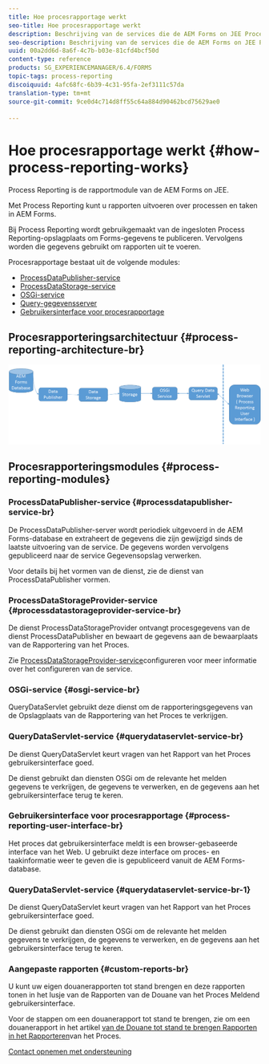 ```yaml
---
title: Hoe procesrapportage werkt
seo-title: Hoe procesrapportage werkt
description: Beschrijving van de services die de AEM Forms on JEE Process Reporting en een inleiding vormen op de interface Process Reporting UI
seo-description: Beschrijving van de services die de AEM Forms on JEE Process Reporting en een inleiding vormen op de interface Process Reporting UI
uuid: 00a2dd6d-8a6f-4c7b-b03e-81cfd4bcf50d
content-type: reference
products: SG_EXPERIENCEMANAGER/6.4/FORMS
topic-tags: process-reporting
discoiquuid: 4afc68fc-6b39-4c31-95fa-2ef3111c57da
translation-type: tm+mt
source-git-commit: 9ce0d4c714d8ff55c64a884d90462bcd75629ae0

---
```



# Hoe procesrapportage werkt {#how-process-reporting-works}

Process Reporting is de rapportmodule van de AEM Forms on JEE.

Met Process Reporting kunt u rapporten uitvoeren over processen en taken in AEM Forms.

Bij Process Reporting wordt gebruikgemaakt van de ingesloten Process Reporting-opslagplaats om Forms-gegevens te publiceren. Vervolgens worden die gegevens gebruikt om rapporten uit te voeren.

Procesrapportage bestaat uit de volgende modules:

* [ProcessDataPublisher-service](/help/forms/using/process-reporting/process-reporting-architecture.md#p-processdatapublisher-service-br-p)
* [ProcessDataStorage-service](/help/forms/using/process-reporting/process-reporting-architecture.md#p-processdatastorageprovider-service-br-p)
* [OSGi-service](/help/forms/using/process-reporting/process-reporting-architecture.md#p-osgi-service-br-p)
* [Query-gegevensserver](/help/forms/using/process-reporting/process-reporting-architecture.md#p-querydataservlet-service-br-p)
* [Gebruikersinterface voor procesrapportage](/help/forms/using/process-reporting/process-reporting-architecture.md#p-process-reporting-user-interface-br-p)

## Procesrapporteringsarchitectuur {#process-reporting-architecture-br}

![procesrapporteringsarchitectuur](assets/processreportingarchitecture.png)

## Procesrapporteringsmodules {#process-reporting-modules}

### ProcessDataPublisher-service {#processdatapublisher-service-br}

De ProcessDataPublisher-server wordt periodiek uitgevoerd in de AEM Forms-database en extraheert de gegevens die zijn gewijzigd sinds de laatste uitvoering van de service. De gegevens worden vervolgens gepubliceerd naar de service Gegevensopslag verwerken.

Voor details bij het vormen van de dienst, zie de dienst [](/help/forms/using/process-reporting/install-start-process-reporting.md#p-reportconfiguration-service-p)van ProcessDataPublisher vormen.

### ProcessDataStorageProvider-service {#processdatastorageprovider-service-br}

De dienst ProcessDataStorageProvider ontvangt procesgegevens van de dienst ProcessDataPublisher en bewaart de gegevens aan de bewaarplaats van de Rapportering van het Proces.

Zie [ProcessDataStorageProvider-service](/help/forms/using/process-reporting/install-start-process-reporting.md#p-to-configure-the-process-reporting-repository-locations-p)configureren voor meer informatie over het configureren van de service.

### OSGi-service {#osgi-service-br}

QueryDataServlet gebruikt deze dienst om de rapporteringsgegevens van de Opslagplaats van de Rapportering van het Proces te verkrijgen.

### QueryDataServlet-service {#querydataservlet-service-br}

De dienst QueryDataServlet keurt vragen van het Rapport van het Proces gebruikersinterface goed.

De dienst gebruikt dan diensten OSGi om de relevante het melden gegevens te verkrijgen, de gegevens te verwerken, en de gegevens aan het gebruikersinterface terug te keren.

### Gebruikersinterface voor procesrapportage {#process-reporting-user-interface-br}

Het proces dat gebruikersinterface meldt is een browser-gebaseerde interface van het Web. U gebruikt deze interface om proces- en taakinformatie weer te geven die is gepubliceerd vanuit de AEM Forms-database.

### QueryDataServlet-service {#querydataservlet-service-br-1}

De dienst QueryDataServlet keurt vragen van het Rapport van het Proces gebruikersinterface goed.

De dienst gebruikt dan diensten OSGi om de relevante het melden gegevens te verkrijgen, de gegevens te verwerken, en de gegevens aan het gebruikersinterface terug te keren.

### Aangepaste rapporten {#custom-reports-br}

U kunt uw eigen douanerapporten tot stand brengen en deze rapporten tonen in het lusje van de Rapporten van de Douane van het Proces Meldend gebruikersinterface.

Voor de stappen om een douanerapport tot stand te brengen, zie om een douanerapport in het artikel [van de Douane tot stand te brengen Rapporten in het Rapporteren](/help/forms/using/process-reporting/process-reporting-custom-reports.md)van het Proces.

[Contact opnemen met ondersteuning](https://www.adobe.com/account/sign-in.supportportal.html)
